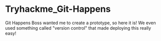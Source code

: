 # Tryhackme_Git-Happens
Git Happens    Boss wanted me to create a prototype, so here it is! We even used something called "version control" that made deploying this really easy!
